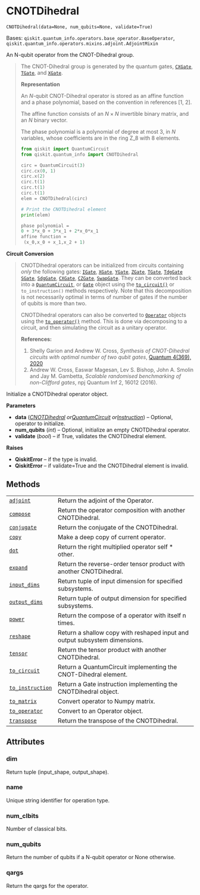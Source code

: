 # CNOTDihedral

<span id="undefined" />

`CNOTDihedral(data=None, num_qubits=None, validate=True)`

Bases: `qiskit.quantum_info.operators.base_operator.BaseOperator`, `qiskit.quantum_info.operators.mixins.adjoint.AdjointMixin`

An N-qubit operator from the CNOT-Dihedral group.

> The CNOT-Dihedral group is generated by the quantum gates, [`CXGate`](qiskit.circuit.library.CXGate#qiskit.circuit.library.CXGate "qiskit.circuit.library.CXGate"), [`TGate`](qiskit.circuit.library.TGate#qiskit.circuit.library.TGate "qiskit.circuit.library.TGate"), and [`XGate`](qiskit.circuit.library.XGate#qiskit.circuit.library.XGate "qiskit.circuit.library.XGate").
>
> **Representation**
>
> An $N$-qubit CNOT-Dihedral operator is stored as an affine function and a phase polynomial, based on the convention in references \[1, 2].
>
> The affine function consists of an $N \times N$ invertible binary matrix, and an $N$ binary vector.
>
> The phase polynomial is a polynomial of degree at most 3, in $N$ variables, whose coefficients are in the ring Z\_8 with 8 elements.
>
> ```python
> from qiskit import QuantumCircuit
> from qiskit.quantum_info import CNOTDihedral
>
> circ = QuantumCircuit(3)
> circ.cx(0, 1)
> circ.x(2)
> circ.t(1)
> circ.t(1)
> circ.t(1)
> elem = CNOTDihedral(circ)
>
> # Print the CNOTDihedral element
> print(elem)
> ```
>
> ```python
> phase polynomial = 
> 0 + 3*x_0 + 3*x_1 + 2*x_0*x_1
> affine function = 
>  (x_0,x_0 + x_1,x_2 + 1)
> ```

**Circuit Conversion**

> CNOTDihedral operators can be initialized from circuits containing *only* the following gates: [`IGate`](qiskit.circuit.library.IGate#qiskit.circuit.library.IGate "qiskit.circuit.library.IGate"), [`XGate`](qiskit.circuit.library.XGate#qiskit.circuit.library.XGate "qiskit.circuit.library.XGate"), [`YGate`](qiskit.circuit.library.YGate#qiskit.circuit.library.YGate "qiskit.circuit.library.YGate"), [`ZGate`](qiskit.circuit.library.ZGate#qiskit.circuit.library.ZGate "qiskit.circuit.library.ZGate"), [`TGate`](qiskit.circuit.library.TGate#qiskit.circuit.library.TGate "qiskit.circuit.library.TGate"), [`TdgGate`](qiskit.circuit.library.TdgGate#qiskit.circuit.library.TdgGate "qiskit.circuit.library.TdgGate") [`SGate`](qiskit.circuit.library.SGate#qiskit.circuit.library.SGate "qiskit.circuit.library.SGate"), [`SdgGate`](qiskit.circuit.library.SdgGate#qiskit.circuit.library.SdgGate "qiskit.circuit.library.SdgGate"), [`CXGate`](qiskit.circuit.library.CXGate#qiskit.circuit.library.CXGate "qiskit.circuit.library.CXGate"), [`CZGate`](qiskit.circuit.library.CZGate#qiskit.circuit.library.CZGate "qiskit.circuit.library.CZGate"), [`SwapGate`](qiskit.circuit.library.SwapGate#qiskit.circuit.library.SwapGate "qiskit.circuit.library.SwapGate"). They can be converted back into a [`QuantumCircuit`](qiskit.circuit.QuantumCircuit#qiskit.circuit.QuantumCircuit "qiskit.circuit.QuantumCircuit"), or [`Gate`](qiskit.circuit.Gate#qiskit.circuit.Gate "qiskit.circuit.Gate") object using the [`to_circuit()`](qiskit.quantum_info.CNOTDihedral.to_circuit#qiskit.quantum_info.CNOTDihedral.to_circuit "qiskit.quantum_info.CNOTDihedral.to_circuit") or `to_instruction()` methods respectively. Note that this decomposition is not necessarily optimal in terms of number of gates if the number of qubits is more than two.
>
> CNOTDihedral operators can also be converted to [`Operator`](qiskit.quantum_info.Operator#qiskit.quantum_info.Operator "qiskit.quantum_info.Operator") objects using the [`to_operator()`](qiskit.quantum_info.CNOTDihedral.to_operator#qiskit.quantum_info.CNOTDihedral.to_operator "qiskit.quantum_info.CNOTDihedral.to_operator") method. This is done via decomposing to a circuit, and then simulating the circuit as a unitary operator.
>
> **References:**
>
> 1.  Shelly Garion and Andrew W. Cross, *Synthesis of CNOT-Dihedral circuits with optimal number of two qubit gates*, [Quantum 4(369), 2020](https://quantum-journal.org/papers/q-2020-12-07-369/)
> 2.  Andrew W. Cross, Easwar Magesan, Lev S. Bishop, John A. Smolin and Jay M. Gambetta, *Scalable randomised benchmarking of non-Clifford gates*, npj Quantum Inf 2, 16012 (2016).

Initialize a CNOTDihedral operator object.

**Parameters**

*   **data** ([*CNOTDihedral*](#qiskit.quantum_info.CNOTDihedral "qiskit.quantum_info.CNOTDihedral")  *or*[*QuantumCircuit*](qiskit.circuit.QuantumCircuit#qiskit.circuit.QuantumCircuit "qiskit.circuit.QuantumCircuit")  *or*[*Instruction*](qiskit.circuit.Instruction#qiskit.circuit.Instruction "qiskit.circuit.Instruction")) – Optional, operator to initialize.
*   **num\_qubits** (*int*) – Optional, initialize an empty CNOTDihedral operator.
*   **validate** (*bool*) – if True, validates the CNOTDihedral element.

**Raises**

*   **QiskitError** – if the type is invalid.
*   **QiskitError** – if validate=True and the CNOTDihedral element is invalid.

## Methods

|                                                                                                                                                                       |                                                                            |
| --------------------------------------------------------------------------------------------------------------------------------------------------------------------- | -------------------------------------------------------------------------- |
| [`adjoint`](qiskit.quantum_info.CNOTDihedral.adjoint#qiskit.quantum_info.CNOTDihedral.adjoint "qiskit.quantum_info.CNOTDihedral.adjoint")                             | Return the adjoint of the Operator.                                        |
| [`compose`](qiskit.quantum_info.CNOTDihedral.compose#qiskit.quantum_info.CNOTDihedral.compose "qiskit.quantum_info.CNOTDihedral.compose")                             | Return the operator composition with another CNOTDihedral.                 |
| [`conjugate`](qiskit.quantum_info.CNOTDihedral.conjugate#qiskit.quantum_info.CNOTDihedral.conjugate "qiskit.quantum_info.CNOTDihedral.conjugate")                     | Return the conjugate of the CNOTDihedral.                                  |
| [`copy`](qiskit.quantum_info.CNOTDihedral.copy#qiskit.quantum_info.CNOTDihedral.copy "qiskit.quantum_info.CNOTDihedral.copy")                                         | Make a deep copy of current operator.                                      |
| [`dot`](qiskit.quantum_info.CNOTDihedral.dot#qiskit.quantum_info.CNOTDihedral.dot "qiskit.quantum_info.CNOTDihedral.dot")                                             | Return the right multiplied operator self \* other.                        |
| [`expand`](qiskit.quantum_info.CNOTDihedral.expand#qiskit.quantum_info.CNOTDihedral.expand "qiskit.quantum_info.CNOTDihedral.expand")                                 | Return the reverse-order tensor product with another CNOTDihedral.         |
| [`input_dims`](qiskit.quantum_info.CNOTDihedral.input_dims#qiskit.quantum_info.CNOTDihedral.input_dims "qiskit.quantum_info.CNOTDihedral.input_dims")                 | Return tuple of input dimension for specified subsystems.                  |
| [`output_dims`](qiskit.quantum_info.CNOTDihedral.output_dims#qiskit.quantum_info.CNOTDihedral.output_dims "qiskit.quantum_info.CNOTDihedral.output_dims")             | Return tuple of output dimension for specified subsystems.                 |
| [`power`](qiskit.quantum_info.CNOTDihedral.power#qiskit.quantum_info.CNOTDihedral.power "qiskit.quantum_info.CNOTDihedral.power")                                     | Return the compose of a operator with itself n times.                      |
| [`reshape`](qiskit.quantum_info.CNOTDihedral.reshape#qiskit.quantum_info.CNOTDihedral.reshape "qiskit.quantum_info.CNOTDihedral.reshape")                             | Return a shallow copy with reshaped input and output subsystem dimensions. |
| [`tensor`](qiskit.quantum_info.CNOTDihedral.tensor#qiskit.quantum_info.CNOTDihedral.tensor "qiskit.quantum_info.CNOTDihedral.tensor")                                 | Return the tensor product with another CNOTDihedral.                       |
| [`to_circuit`](qiskit.quantum_info.CNOTDihedral.to_circuit#qiskit.quantum_info.CNOTDihedral.to_circuit "qiskit.quantum_info.CNOTDihedral.to_circuit")                 | Return a QuantumCircuit implementing the CNOT-Dihedral element.            |
| [`to_instruction`](qiskit.quantum_info.CNOTDihedral.to_instruction#qiskit.quantum_info.CNOTDihedral.to_instruction "qiskit.quantum_info.CNOTDihedral.to_instruction") | Return a Gate instruction implementing the CNOTDihedral object.            |
| [`to_matrix`](qiskit.quantum_info.CNOTDihedral.to_matrix#qiskit.quantum_info.CNOTDihedral.to_matrix "qiskit.quantum_info.CNOTDihedral.to_matrix")                     | Convert operator to Numpy matrix.                                          |
| [`to_operator`](qiskit.quantum_info.CNOTDihedral.to_operator#qiskit.quantum_info.CNOTDihedral.to_operator "qiskit.quantum_info.CNOTDihedral.to_operator")             | Convert to an Operator object.                                             |
| [`transpose`](qiskit.quantum_info.CNOTDihedral.transpose#qiskit.quantum_info.CNOTDihedral.transpose "qiskit.quantum_info.CNOTDihedral.transpose")                     | Return the transpose of the CNOTDihedral.                                  |

## Attributes

<span id="undefined" />

### dim

Return tuple (input\_shape, output\_shape).

<span id="undefined" />

### name

Unique string identifier for operation type.

<span id="undefined" />

### num\_clbits

Number of classical bits.

<span id="undefined" />

### num\_qubits

Return the number of qubits if a N-qubit operator or None otherwise.

<span id="undefined" />

### qargs

Return the qargs for the operator.
